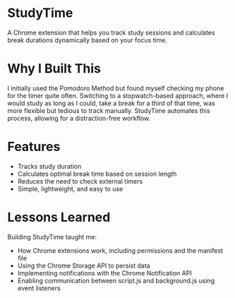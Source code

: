 # StudyTime
A Chrome extension that helps you track study sessions and calculates break durations dynamically based on your focus time.

# Why I Built This
I initially used the Pomodoro Method but found myself checking my phone for the timer quite often. Switching to a stopwatch-based approach, where I would study as long as I could, take a break for a third of that time, was more flexible but tedious to track manually. StudyTime automates this process, allowing for a distraction-free workflow.

# Features
* Tracks study duration
* Calculates optimal break time based on session length
* Reduces the need to check external timers
* Simple, lightweight, and easy to use

# Lessons Learned
Building StudyTime taught me:
* How Chrome extensions work, including permissions and the manifest file
* Using the Chrome Storage API to persist data
* Implementing notifications with the Chrome Notification API
* Enabling communication between script.js and background.js using event listeners
